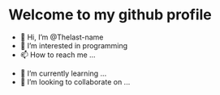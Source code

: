 # Welcome to my github profile

- 👋 Hi, I’m @Thelast-name
- 👀 I’m interested in programming
- 📫 How to reach me ...

<!---
Thelast-name/Thelast-name is a ✨ special ✨ repository because its `README.md` (this file) appears on your GitHub profile.
You can click the Preview link to take a look at your changes.
--->
- 🌱 I’m currently learning ...
- 💞️ I’m looking to collaborate on ...
